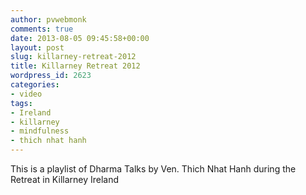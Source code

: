 ```yaml
---
author: pvwebmonk
comments: true
date: 2013-08-05 09:45:58+00:00
layout: post
slug: killarney-retreat-2012
title: Killarney Retreat 2012
wordpress_id: 2623
categories:
- video
tags:
- Ireland
- killarney
- mindfulness
- thich nhat hanh
---
```




This is a playlist of Dharma Talks by Ven. Thich Nhat Hanh during the Retreat in Killarney Ireland
